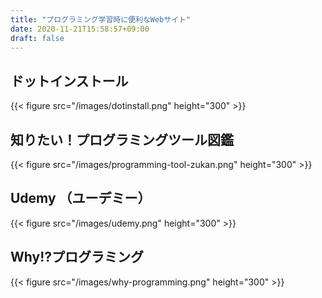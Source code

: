 ```yaml
---
title: "プログラミング学習時に便利なWebサイト"
date: 2020-11-21T15:58:57+09:00
draft: false
---
```


## ドットインストール
{{< figure src="/images/dotinstall.png" height="300" >}}

## 知りたい！プログラミングツール図鑑
{{< figure src="/images/programming-tool-zukan.png" height="300" >}}

## Udemy （ユーデミー）
{{< figure src="/images/udemy.png" height="300" >}}

## Why!?プログラミング
{{< figure src="/images/why-programming.png" height="300" >}}
